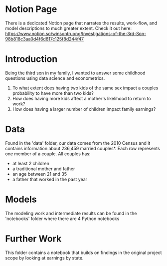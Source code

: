 # Notion Page
There is a dedicated Notion page that narrates the results, work-flow, and model descriptions to much greater extent.
Check it out here: https://www.notion.so/winsontruong/Investigations-of-the-3rd-Son-98b818c3aa0d4f6d817c125f8d244f47


# Introduction 
Being the third son in my family, I wanted to answer some childhood questions using data science and econometrics.

1. To what extent does having two kids of the same sex impact a couples probability to have more than two kids? 
2. How does having more kids affect a mother's likelihood to return to work?
3. How does having a larger number of children impact family earnings?


# Data
Found in the 'data' folder, our data comes from the 2010 Census and it contains information about 236,459 married couples*. Each row represents one member of a couple. All couples has:

* at least 2 children
* a traditional mother and father
* an age between 21 and 35
* a father that worked in the past year

# Models
The modeling work and intermediate results can be found in the 'notebooks' folder where there are 4 Python notebooks

# Further Work
This folder contains a notebook that builds on findings in the original project scope by looking at earnings by state.


